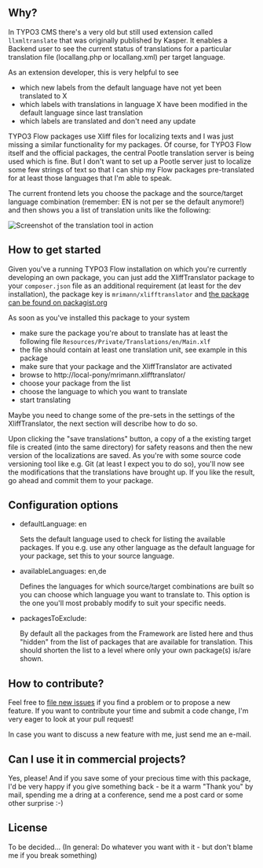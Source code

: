 ## Why?

In TYPO3 CMS there's a very old but still used extension called `llxmltranslate` that was originally published by Kasper. It enables a Backend user to see the current status of translations for a particular translation file (locallang.php or locallang.xml) per target language.

As an extension developer, this is very helpful to see
- which new labels from the default language have not yet been translated to X
- which labels with translations in language X have been modified in the default language since last translation
- which labels are translated and don't need any update

TYPO3 Flow packages use Xliff files for localizing texts and I was just missing a similar functionality for my packages. Of course, for TYPO3 Flow itself and the official packages, the central Pootle translation server is being used which is fine. But I don't want to set up a Pootle server just to localize some few strings of text so that I can ship my Flow packages pre-translated for at least those languages that I'm able to speak.

The current frontend lets you choose the package and the source/target language combination (remember: EN is not per se the default anymore!) and then shows you a list of translation units like the following:

![Screenshot of the translation tool in action](https://raw.github.com/mrimann/XliffTranslator/master/Documentation/Screenshots/translationView.png)


## How to get started

Given you've a running TYPO3 Flow installation on which you're currently developing an own package, you can just add the XliffTranslator package to your `composer.json` file as an additional requirement (at least for the dev installation), the package key is `mrimann/xlifftranslator` and [the package can be found on packagist.org](https://packagist.org/packages/mrimann/xlifftranslator)

As soon as you've installed this package to your system

- make sure the package you're about to translate has at least the following file `Resources/Private/Translations/en/Main.xlf`
- the file should contain at least one translation unit, see example in this package
- make sure that your package and the XliffTranslator are activated
- browse to http://local-pony/mrimann.xlifftranslator/
- choose your package from the list
- choose the language to which you want to translate
- start translating

Maybe you need to change some of the pre-sets in the settings of the XliffTranslator, the next section will describe how to do so.

Upon clicking the "save translations" button, a copy of a the existing target file is created (into the same directory) for safety reasons and then the new version of the localizations are saved. As you're with some source code versioning tool like e.g. Git (at least I expect you to do so), you'll now see the modifications that the translations have brought up. If you like the result, go ahead and commit them to your package.

## Configuration options

- defaultLanguage: en

	Sets the default language used to check for listing the available packages. If you e.g. use any other language as the default language for your package, set this to your source language.

- availableLanguages: en,de

	Defines the languages for which source/target combinations are built so you can choose which language you want to translate to. This option is the one you'll most probably modify to suit your specific needs.

- packagesToExclude: <comma-separated list of package keys>

	By default all the packages from the Framework are listed here and thus "hidden" from the list of packages that are available for translation. This should shorten the list to a level where only your own package(s) is/are shown.

## How to contribute?

Feel free to [file new issues](https://github.com/mrimann/XliffTranslator/issues) if you find a problem or to propose a new feature. If you want to contribute your time and submit a code change, I'm very eager to look at your pull request!

In case you want to discuss a new feature with me, just send me an e-mail.

## Can I use it in commercial projects?

Yes, please! And if you save some of your precious time with this package, I'd be very happy if you give something back - be it a warm "Thank you" by mail, spending me a dring at a conference, send me a post card or some other surprise :-)

## License

To be decided... (In general: Do whatever you want with it - but don't blame me if you break something)